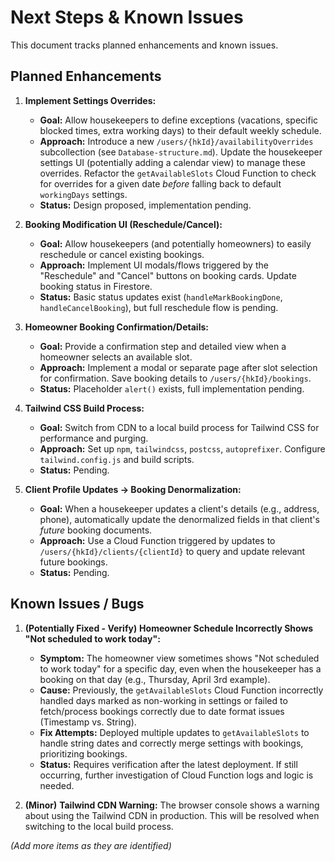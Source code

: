 # Next Steps & Known Issues

This document tracks planned enhancements and known issues.

## Planned Enhancements

1.  **Implement Settings Overrides:**
    -   **Goal:** Allow housekeepers to define exceptions (vacations, specific blocked times, extra working days) to their default weekly schedule.
    -   **Approach:** Introduce a new `/users/{hkId}/availabilityOverrides` subcollection (see `Database-structure.md`). Update the housekeeper settings UI (potentially adding a calendar view) to manage these overrides. Refactor the `getAvailableSlots` Cloud Function to check for overrides for a given date *before* falling back to default `workingDays` settings.
    -   **Status:** Design proposed, implementation pending.

2.  **Booking Modification UI (Reschedule/Cancel):**
    -   **Goal:** Allow housekeepers (and potentially homeowners) to easily reschedule or cancel existing bookings.
    -   **Approach:** Implement UI modals/flows triggered by the "Reschedule" and "Cancel" buttons on booking cards. Update booking status in Firestore.
    -   **Status:** Basic status updates exist (`handleMarkBookingDone`, `handleCancelBooking`), but full reschedule flow is pending.

3.  **Homeowner Booking Confirmation/Details:**
    -   **Goal:** Provide a confirmation step and detailed view when a homeowner selects an available slot.
    -   **Approach:** Implement a modal or separate page after slot selection for confirmation. Save booking details to `/users/{hkId}/bookings`.
    -   **Status:** Placeholder `alert()` exists, full implementation pending.

4.  **Tailwind CSS Build Process:**
    -   **Goal:** Switch from CDN to a local build process for Tailwind CSS for performance and purging.
    -   **Approach:** Set up `npm`, `tailwindcss`, `postcss`, `autoprefixer`. Configure `tailwind.config.js` and build scripts.
    -   **Status:** Pending.

5.  **Client Profile Updates -> Booking Denormalization:**
    -   **Goal:** When a housekeeper updates a client's details (e.g., address, phone), automatically update the denormalized fields in that client's *future* booking documents.
    -   **Approach:** Use a Cloud Function triggered by updates to `/users/{hkId}/clients/{clientId}` to query and update relevant future bookings.
    -   **Status:** Pending.

## Known Issues / Bugs

1.  **(Potentially Fixed - Verify)** **Homeowner Schedule Incorrectly Shows "Not scheduled to work today":**
    -   **Symptom:** The homeowner view sometimes shows "Not scheduled to work today" for a specific day, even when the housekeeper has a booking on that day (e.g., Thursday, April 3rd example).
    -   **Cause:** Previously, the `getAvailableSlots` Cloud Function incorrectly handled days marked as non-working in settings or failed to fetch/process bookings correctly due to date format issues (Timestamp vs. String).
    -   **Fix Attempts:** Deployed multiple updates to `getAvailableSlots` to handle string dates and correctly merge settings with bookings, prioritizing bookings.
    -   **Status:** Requires verification after the latest deployment. If still occurring, further investigation of Cloud Function logs and logic is needed.

2.  **(Minor)** **Tailwind CDN Warning:** The browser console shows a warning about using the Tailwind CDN in production. This will be resolved when switching to the local build process.

*(Add more items as they are identified)* 